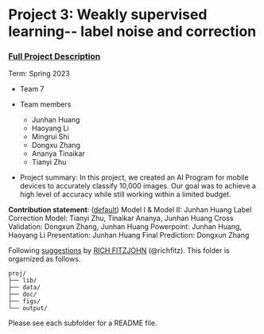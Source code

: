 # Project 3: Weakly supervised learning-- label noise and correction


### [Full Project Description](doc/project3_desc.md)

Term: Spring 2023

+ Team 7
+ Team members
	+ Junhan Huang
	+ Haoyang Li
	+ Mingrui Shi
	+ Dongxu Zhang
	+ Ananya Tinaikar
	+ Tianyi Zhu

+ Project summary: In this project, we created an AI Program for mobile devices to accurately classify 10,000 images. Our goal was to achieve a high level of accuracy while still working within a limited budget. 
	

**Contribution statement**: ([default](doc/a_note_on_contributions.md)) 
Model I & Model II: Junhan Huang
Label Correction Model: Tianyi Zhu, Tinaikar Ananya, Junhan Huang
Cross Validation: Dongxun Zhang, Junhan Huang
Powerpoint: Junhan Huang, Haoyang Li
Presentation: Junhan Huang
Final Prediction: Dongxun Zhang

Following [suggestions](http://nicercode.github.io/blog/2013-04-05-projects/) by [RICH FITZJOHN](http://nicercode.github.io/about/#Team) (@richfitz). This folder is orgarnized as follows.

```
proj/
├── lib/
├── data/
├── doc/
├── figs/
└── output/
```

Please see each subfolder for a README file.
